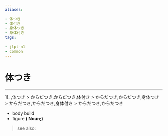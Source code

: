 ```yaml
---
aliases:
    
- 体つき
- 体付き
- 身体つき
- 身体付き
tags:
    
- jlpt-n1
- common
---
```


# 体つき
---
1).
,体つき > からだつき,からだつき,体付き > からだつき,からだつき,身体つき > からだつき,からだつき,身体付き > からだつき,からだつき

- body build
- figure
**( Noun;)**
> see also: 
            